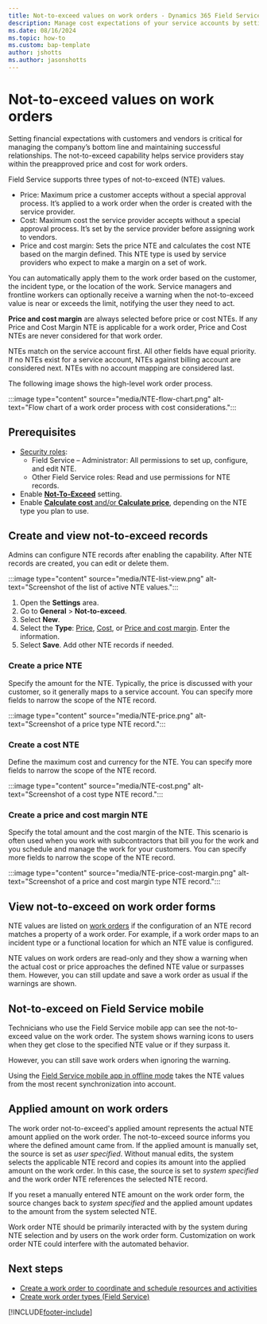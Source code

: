 ```yaml
---
title: Not-to-exceed values on work orders - Dynamics 365 Field Service | MicrosoftDocs"
description: Manage cost expectations of your service accounts by setting up not-to-exceed values on work orders.
ms.date: 08/16/2024
ms.topic: how-to
ms.custom: bap-template
author: jshotts
ms.author: jasonshotts
---
```


# Not-to-exceed values on work orders

Setting financial expectations with customers and vendors is critical for managing the company’s bottom line and maintaining successful relationships. The not-to-exceed capability helps service providers stay within the preapproved price and cost for work orders.

Field Service supports three types of not-to-exceed (NTE) values.

- Price: Maximum price a customer accepts without a special approval process. It’s applied to a work order when the order is created with the service provider.
- Cost: Maximum cost the service provider accepts without a special approval process. It’s set by the service provider before assigning work to vendors.
- Price and cost margin: Sets the price NTE and calculates the cost NTE based on the margin defined. This NTE type is used by service providers who expect to make a margin on a set of work.

You can automatically apply them to the work order based on the customer, the incident type, or the location of the work. Service managers and frontline workers can optionally receive a warning when the not-to-exceed value is near or exceeds the limit, notifying the user they need to act.

**Price and cost margin** are always selected before price or cost NTEs. If any Price and Cost Margin NTE is applicable for a work order, Price and Cost NTEs are never considered for that work order.

NTEs match on the service account first. All other fields have equal priority. If no NTEs exist for a service account, NTEs against billing account are considered next. NTEs with no account mapping are considered last.

The following image shows the high-level work order process.

:::image type="content" source="media/NTE-flow-chart.png" alt-text="Flow chart of a work order process with cost considerations.":::

## Prerequisites

- [Security roles](users-licenses-permissions.md):
  - Field Service – Administrator: All permissions to set up, configure, and edit NTE.
  - Other Field Service roles: Read and use permissions for NTE records.
- Enable [**Not-To-Exceed**](configure-default-settings.md#features-settings) setting.
- Enable [**Calculate cost** and/or **Calculate price**](configure-default-settings.md#work-order--booking-settings), depending on the NTE type you plan to use.

## Create and view not-to-exceed records

Admins can configure NTE records after enabling the capability. After NTE records are created, you can edit or delete them.

:::image type="content" source="media/NTE-list-view.png" alt-text="Screenshot of the list of active NTE values.":::

1. Open the **Settings** area.
1. Go to **General** > **Not-to-exceed**.
1. Select **New**.
1. Select the **Type**: [Price](#create-a-price-nte), [Cost](#create-a-cost-nte), or [Price and cost margin](#create-a-price-and-cost-margin-nte). Enter the information.
1. Select **Save**. Add other NTE records if needed.

### Create a price NTE

Specify the amount for the NTE. Typically, the price is discussed with your customer, so it generally maps to a service account. You can specify more fields to narrow the scope of the NTE record.

:::image type="content" source="media/NTE-price.png" alt-text="Screenshot of a price type NTE record.":::

### Create a cost NTE

Define the maximum cost and currency for the NTE. You can specify more fields to narrow the scope of the NTE record.

:::image type="content" source="media/NTE-cost.png" alt-text="Screenshot of a cost type NTE record.":::

### Create a price and cost margin NTE

Specify the total amount and the cost margin of the NTE. This scenario is often used when you work with subcontractors that bill you for the work and you schedule and manage the work for your customers. You can specify more fields to narrow the scope of the NTE record.

:::image type="content" source="media/NTE-price-cost-margin.png" alt-text="Screenshot of a price and cost margin type NTE record.":::

## View not-to-exceed on work order forms

NTE values are listed on [work orders](work-order-experience.md) if the configuration of an NTE record matches a property of a work order. For example, if a work order maps to an incident type or a functional location for which an NTE value is configured.

NTE values on work orders are read-only and they show a warning when the actual cost or price approaches the defined NTE value or surpasses them. However, you can still update and save a work order as usual if the warnings are shown.

## Not-to-exceed on Field Service mobile

Technicians who use the Field Service mobile app can see the not-to-exceed value on the work order. The system shows warning icons to users when they get close to the specified NTE value or if they surpass it.

However, you can still save work orders when ignoring the warning.

Using the [Field Service mobile app in offline mode](mobile-power-app-system-offline.md) takes the NTE values from the most recent synchronization into account.

## Applied amount on work orders

The work order not-to-exceed's applied amount represents the actual NTE amount applied on the work order. The not-to-exceed source informs you where the defined amount came from. If the applied amount is manually set, the source is set as *user specified*. Without manual edits, the system selects the applicable NTE record and copies its amount into the applied amount on the work order. In this case, the source is set to *system specified* and the work order NTE references the selected NTE record.

If you reset a manually entered NTE amount on the work order form, the source changes back to *system specified* and the applied amount updates to the amount from the system selected NTE.

Work order NTE should be primarily interacted with by the system during NTE selection and by users on the work order form. Customization on work order NTE could interfere with the automated behavior.

## Next steps

- [Create a work order to coordinate and schedule resources and activities](create-work-order.md)
- [Create work order types (Field Service)](create-work-order-types.md)

[!INCLUDE[footer-include](../includes/footer-banner.md)]
